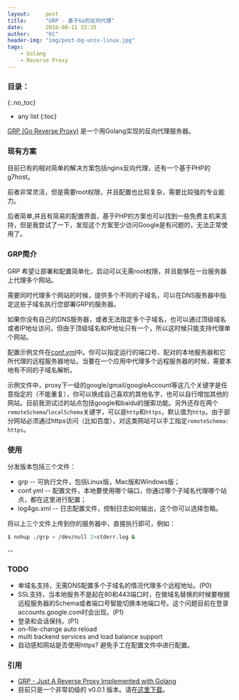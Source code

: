 ```yaml
---
layout:     post
title:      "GRP - 基于Go的反向代理"
date:       2016-08-11 15:35
author:     "KC"
header-img: "img/post-bg-unix-linux.jpg"
tags:
    - Golang
    - Reverse Proxy
---
```


### 目录：
{:.no_toc}
* any list
{:toc}


[GRP (Go Reverse Proxy)](https://github.com/kimiazhu/grp) 是一个用Golang实现的反向代理服务器。

### 现有方案

目前已有的相对简单的解决方案包括nginx反向代理，还有一个基于PHP的g7host。

前者非常灵活，但是需要root权限，并且配置也比较复杂，需要比较强的专业能力。

后者简单,并且有简易的配置界面，基于PHP的方案也可以找到一些免费主机来支持，但是我尝试了一下，发现这个方案至少访问Google是有问题的，无法正常使用了。

### GRP简介

GRP 希望让部署和配置简单化，启动可以无需root权限，并且能够在一台服务器上代理多个网站。

需要同时代理多个网站的时候，提供多个不同的子域名，可以在DNS服务器中指定这些子域名执行您部署GRP的服务器。

如果你没有自己的DNS服务器，或者无法指定多个子域名，也可以通过顶级域名或者IP地址访问，但由于顶级域名和IP地址只有一个，所以这时候只能支持代理单个网站。

配置示例文件在[conf.yml](https://github.com/kimiazhu/grp/blob/master/conf.yml)中。你可以指定运行的端口号、配对的本地服务器和它所代理的远程服务器地址。当要在一个应用中代理多个远程服务器的时候，需要本地有不同的子域名解析。

示例文件中，proxy下一级的google/gmail/googleAccount等这几个关键字是任意指定的（不能重复），你可以换成自己喜欢的其他名字，也可以自行增加其他的网站。目前我测试过的站点包括google和baidu的搜索功能。另外还存在两个`remoteSchema`/`localSchema`关键字，可以是`http`和`https`，默认值为`http`。由于部分网站必须通过https访问（比如百度），对这类网站可以手工指定`remoteSchema: https`。

### 使用

分发版本包括三个文件：

* grp -- 可执行文件，包括Linux版，Mac版和Windows版；
* conf.yml -- 配置文件，本地要使用哪个端口，你通过哪个子域名代理哪个站点，都在这里进行配置；
* log4go.xml -- 日志配置文件，控制日志如何输出，这个你可以选择忽略。

将以上三个文件上传到你的服务器中，直接执行即可，例如：

```bash
$ nohup ./grp > /dev/null 2>stderr.log &
```

--

### TODO

- 单域名支持，无需DNS配置多个子域名的情况代理多个远程地址。(P0)
- SSL支持，当本地服务不是起在80和443端口时，在做域名替换的时候要根据远程服务器的Schema或者端口号智能切换本地端口号。这个问题目前在登录accounts.google.com时会出现。(P1)
- 登录和会话保持。(P1)
- on-file-change auto reload
- multi backend services and load balance support
- 自动感知网站是否使用https? 避免手工在配置文件中进行配置。

### 引用

- [GRP - Just A Reverse Proxy Implemented with Golang](https://github.com/kimiazhu/grp)
- 目前只是一个非常初级的 v0.0.1 版本。请在[这里下载](https://github.com/kimiazhu/grp/releases)。
